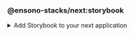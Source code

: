 <!-- markdownlint-disable MD041 -->
### @ensono-stacks/next:storybook

<details>
<summary>Add Storybook to your next application</summary>

The storybook generator will install and configure [Storybook](https://storybook.js.org/) into an existing Next application.
It will add storybook configuration, a custom component command and storybook extensions. The following extensions are:

```json
        {
            "@storybook/addon-essentials": "7.4.5",
            "@storybook/addon-actions": "7.4.5",
            "@storybook/addon-links": "7.4.5",
            "@storybook/manager-api": "7.4.5",
            "@storybook/preview-api": "7.4.5",
            "@storybook/addon-a11y": "7.4.5",
            "@storybook/addon-jest": "7.4.5",
            "@storybook/theming": "7.4.5",
        },
```

## Prerequisites

An existing [Next](https://nextjs.org/) application

## Usage

```bash
nx g @ensono-stacks/next:storybook
```

### Command line arguments

The following command line arguments are available:

| Option    | Description           | Type      | Accepted Values   |Default            |
| ---       | -------------------   | ---       | ---               | ---               |
| --project | The name of the project  | nameOfApplication   |  string       | N/A              |
| --skipPackageJson | Do not add dependencies to `package.json`  | boolean    |  true/false                 |false     |

### Generator Output

The generator creates the following:
- creates a new folder `.storybook`. This contains information for the storybook package.
    - main.js file is created
    - preview.js file is created
- creates a new file `tsconfig.storybook.json` to store configuration for storybook

The generator updates the following:
- updates the `project.json` file to add the `custom-component` command

The generator installs the follow dependencies unless the `--skipPackageJson` option was used:

```json title="/package.json"
{
    "dependencies": {
        "@storybook/core-server": "7.4.5",
    },
    "devDependencies": {
        "@nx/storybook": "16.9.1",
        "@storybook/nextjs": "7.4.5",
        "@storybook/addon-essentials": "7.4.5",
        "@storybook/addon-actions": "7.4.5",
        "@storybook/addon-links": "7.4.5",
        "@storybook/manager-api": "7.4.5",
        "@storybook/preview-api": "7.4.5",
        "@storybook/addon-a11y": "7.4.5",
        "@storybook/addon-jest": "7.4.5",
        "@storybook/theming": "7.4.5",
        "eslint-plugin-storybook": "0.6.15",
    },
}

```

### Custom command for app

After the Storybook generator has been installed you can now run the new command `custom-component` that will add the following:
- creates a component under a specified name
- creates a test for the new component
- creates a story for hte new component

:::note

`my-app` is an example of your app's name.

:::

```bash
nx run my-app:custom-component --name=component-x --folderPath
```

The flags are the following:
- name: name of hte component
- folderPath: path of the new component folder (based on the app as the root of the path)

</details>
